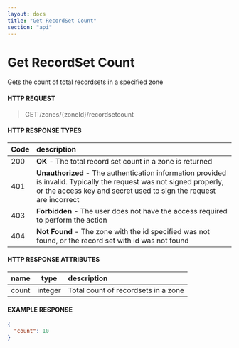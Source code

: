```yaml
---
layout: docs
title: "Get RecordSet Count"
section: "api"
---
```


# Get RecordSet Count

Gets the count of total recordsets  in a specified zone

#### HTTP REQUEST

> GET /zones/{zoneId}/recordsetcount

#### HTTP RESPONSE TYPES

Code          | description |
 ------------ | :---------- |
200           | **OK** - The total record set count in a zone  is returned |
401           | **Unauthorized** - The authentication information provided is invalid.  Typically the request was not signed properly, or the access key and secret used to sign the request are incorrect |
403           | **Forbidden** - The user does not have the access required to perform the action |
404           | **Not Found** -  The zone with the id specified was not found, or the record set with id was not found |

#### HTTP RESPONSE ATTRIBUTES

name          | type          | description |
 ------------ | ------------- | :---------- |
count         | integer       | Total count of recordsets in a zone |

#### EXAMPLE RESPONSE

```json
{
  "count": 10
}
```
